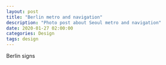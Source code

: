 ```yaml
---
layout: post
title: "Berlin metro and navigation"
description: "Photo post about Seoul metro and navigation"
date: 2020-01-27 02:00:00
categories: Design
tags: design
---
```


Berlin signs